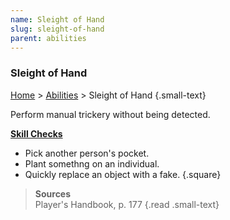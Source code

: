 ```yaml
---
name: Sleight of Hand
slug: sleight-of-hand
parent: abilities
---
```

### Sleight of Hand
[Home](dm-operations-center) > [Abilities](abilities) > Sleight of Hand {.small-text}

Perform manual trickery without being detected.

**[Skill Checks](skill-check)**<br/>
- Pick another person's pocket.
- Plant somethng on an individual.
- Quickly replace an object with a fake.
{.square}

> **Sources** <br/>
> Player's Handbook, p. 177
{.read .small-text}

